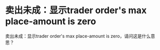 # 卖出未成：显示trader order's max place-amount is zero

卖出未成：显示trader order's max place-amount is zero，请问这是什么意思？